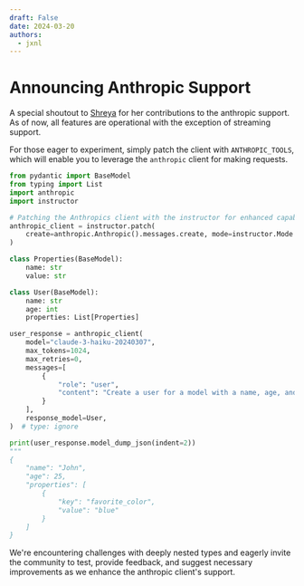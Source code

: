 ```yaml
---
draft: False
date: 2024-03-20
authors:
  - jxnl
---
```


# Announcing Anthropic Support

A special shoutout to [Shreya](https://twitter.com/shreyaw_) for her contributions to the anthropic support. As of now, all features are operational with the exception of streaming support.

For those eager to experiment, simply patch the client with `ANTHROPIC_TOOLS`, which will enable you to leverage the `anthropic` client for making requests.

```python
from pydantic import BaseModel
from typing import List
import anthropic
import instructor

# Patching the Anthropics client with the instructor for enhanced capabilities
anthropic_client = instructor.patch(
    create=anthropic.Anthropic().messages.create, mode=instructor.Mode.ANTHROPIC_TOOLS
)

class Properties(BaseModel):
    name: str
    value: str

class User(BaseModel):
    name: str
    age: int
    properties: List[Properties]

user_response = anthropic_client(
    model="claude-3-haiku-20240307",
    max_tokens=1024,
    max_retries=0,
    messages=[
        {
            "role": "user",
            "content": "Create a user for a model with a name, age, and properties.",
        }
    ],
    response_model=User,
)  # type: ignore

print(user_response.model_dump_json(indent=2))
"""
{
    "name": "John",
    "age": 25,
    "properties": [
        {
            "key": "favorite_color",
            "value": "blue"
        }
    ]
}
```

We're encountering challenges with deeply nested types and eagerly invite the community to test, provide feedback, and suggest necessary improvements as we enhance the anthropic client's support.